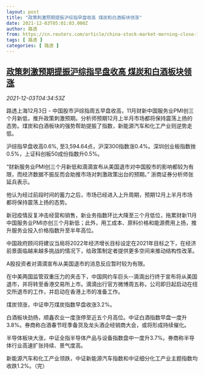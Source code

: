 ```yaml
---
layout: post
title: "政策刺激预期提振沪综指早盘收高 煤炭和白酒板块领涨"
date: 2021-12-03T05:01:03.000Z
author: 路透
from: https://cn.reuters.com/article/china-stock-market-morning-close-1203-idCNKBS2II09T
tags: [ 路透 ]
categories: [ 路透 ]
---
```

<!--1638507663000-->
[政策刺激预期提振沪综指早盘收高 煤炭和白酒板块领涨](https://cn.reuters.com/article/china-stock-market-morning-close-1203-idCNKBS2II09T)
------

<div>
<div><i>2021-12-03T04:34:53Z</i></div><p>路透上海12月3日 - 中国股市沪综指周五早盘收高，11月财新中国服务业PMI创三个月新低，推升政策刺激预期。分析师预期12月上半月市场都将保持震荡上扬的态势。煤炭和白酒板块的强势帮助提振了指数，新能源汽车和化工产业则逆势走低。</p><p>沪综指早盘收高0.6%, 至3,594.64点，沪深300指数涨0.4%。深圳创业板指数挫0.5%，上证科创板50成份指数升0.5%。 </p><p>“财新服务业PMI创三个月新低和滴滴宣布从美国退市对中国股市的影响都较为有限，而经济数据不振反而会助推市场对刺激政策出台的预期。” 浙商证券分析师张延兵表示。</p><p>他认为经过前段时间的蓄力之后，市场已经进入上升周期，预期12月上半月市场都将保持震荡上扬的态势。</p><p>新冠疫情反复冲击经营和销售，新业务指数环比大降至三个月低位，拖累财新11月中国服务业PMI亦创三个月新低；此外，用工成本、原料价格和能源费用上扬，推升服务业投入价格指数升至半年高位。</p><p>中国政府顾问将建议当局将2022年经济增长目标设定在2021年目标之下，在经济前景面临越来越多挑战的情况下，给政策制定者提供更多空间来推动结构性改革。</p><p>A股投资者对滴滴宣布从美国退市的消息反应暂时较为有限。</p><p>在中美两国监管双重压力的夹击下，中国网约车巨头--滴滴出行终于宣布将从美国退市，并将转至香港交易所上市。滴滴出行官方微博周五称，公司即日起启动在纽交所退市的工作，并启动在香港上市的准备工作。</p><p>煤炭领涨，中证申万煤炭指数早盘收涨3.2%。</p><p>白酒板块劲扬，顺鑫农业一度涨停至近五个月高位。中证白酒指数早盘一度升3.8%。券商称白酒春节旺季备货及龙头酒企经销商大会，或将形成持续催化。</p><p>半导体板块大涨，中证全指半导体产品与设备指数盘中一度升3.7%。券商称半导体行业高速扩张持续、景气度高。</p><p>新能源汽车和化工产业领跌，中证新能源汽车指数和中证细分化工产业主题指数均收跌1.2%。（完）</p>
</div>
